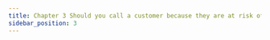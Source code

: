 ```yaml
---
title: Chapter 3 Should you call a customer because they are at risk of churning?
sidebar_position: 3
---
```

